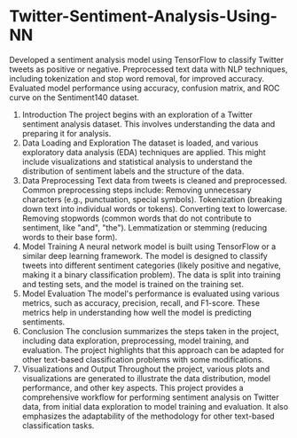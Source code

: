 # Twitter-Sentiment-Analysis-Using-NN
Developed a sentiment analysis model using TensorFlow to classify Twitter tweets as positive or negative. Preprocessed text data with NLP techniques, including tokenization and stop word removal, for improved accuracy. Evaluated model performance using accuracy, confusion matrix, and ROC curve on the Sentiment140 dataset.
1. Introduction
The project begins with an exploration of a Twitter sentiment analysis dataset. This involves understanding the data and preparing it for analysis.
2. Data Loading and Exploration
The dataset is loaded, and various exploratory data analysis (EDA) techniques are applied. This might include visualizations and statistical analysis to understand the distribution of sentiment labels and the structure of the data.
3. Data Preprocessing
Text data from tweets is cleaned and preprocessed. Common preprocessing steps include:
Removing unnecessary characters (e.g., punctuation, special symbols).
Tokenization (breaking down text into individual words or tokens).
Converting text to lowercase.
Removing stopwords (common words that do not contribute to sentiment, like "and", "the").
Lemmatization or stemming (reducing words to their base form).
4. Model Training
A neural network model is built using TensorFlow or a similar deep learning framework. The model is designed to classify tweets into different sentiment categories (likely positive and negative, making it a binary classification problem).
The data is split into training and testing sets, and the model is trained on the training set.
5. Model Evaluation
The model's performance is evaluated using various metrics, such as accuracy, precision, recall, and F1-score. These metrics help in understanding how well the model is predicting sentiments.
6. Conclusion
The conclusion summarizes the steps taken in the project, including data exploration, preprocessing, model training, and evaluation.
The project highlights that this approach can be adapted for other text-based classification problems with some modifications.
7. Visualizations and Output
Throughout the project, various plots and visualizations are generated to illustrate the data distribution, model performance, and other key aspects.
This project provides a comprehensive workflow for performing sentiment analysis on Twitter data, from initial data exploration to model training and evaluation. It also emphasizes the adaptability of the methodology for other text-based classification tasks.
